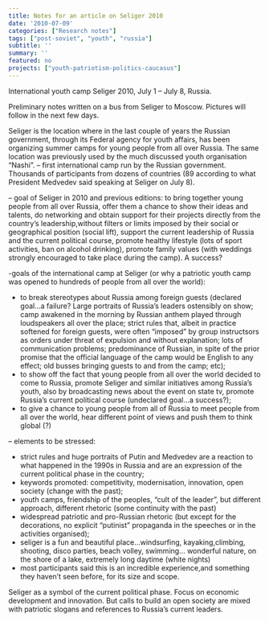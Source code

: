 ```yaml
---
title: Notes for an article on Seliger 2010
date: '2010-07-09'
categories: ["Research notes"]
tags: ["post-soviet", "youth", "russia"]
subtitle: ''
summary: ''
featured: no
projects: ["youth-patriotism-politics-caucasus"]
---
```



International youth camp Seliger 2010, July 1 – July 8, Russia.

Preliminary notes written on a bus from Seliger to Moscow. Pictures will follow in the next few days.

Seliger is the location where in the last couple of years the Russian government, through its Federal agency for youth affairs, has been organizing summer camps for young people from all over Russia. The same location was previously used by the much discussed youth organisation “Nashi”. – first international camp run by the Russian government. Thousands of participants from dozens of countries (89 according to what President Medvedev said speaking at Seliger on July 8).

– goal of Seliger in 2010 and previous editions: to bring together young people from all over Russia, offer them a chance to show their ideas and talents, do networking and obtain support for their projects directly from the country’s leadership,without filters or limits imposed by their social or geographical position (social lift), support the current leadership of Russia and the current political course, promote healthy lifestyle (lots of sport activities, ban on alcohol drinking), promote family values (with weddings strongly encouraged to take place during the camp). A success?

-goals of the international camp at Seliger (or why a patriotic youth camp was opened to hundreds of people from all over the world):
* to break stereotypes about Russia among foreign guests (declared goal…a failure? Large portraits of Russia’s leaders ostensibly on show; camp awakened in the morning by Russian anthem played through loudspeakers all over the place; strict rules that, albeit in practice softened for foreign guests, were often “imposed” by group instructsors as orders under threat of expulsion and without explanation; lots of communication problems; predominance of Russian, in spite of the prior promise that the official language of the camp would be English to any effect; old busses bringing guests to and from the camp; etc);
* to show off the fact that young people from all over the world decided to come to Russia, promote Seliger and similar initiatives among Russia’s youth, also by broadcasting news about the event on state tv, promote Russia’s current political course (undeclared goal…a success?);
* to give a chance to young people from all of Russia to meet people from all over the world, hear different point of views and push them to think global (?)

– elements to be stressed:
* strict rules and huge portraits of Putin and Medvedev are a reaction to what happened in the 1990s in Russia and are an expression of the current political phase in the country;
* keywords promoted: competitivity, modernisation, innovation, open society (change with the past);
* youth camps, friendship of the peoples, “cult of the leader”, but different approach, different rhetoric (some continuity with the past)
* widespread patriotic and pro-Russian rhetoric (but except for the decorations, no explicit “putinist” propaganda in the speeches or in the activities organised);
* seliger is a fun and beautiful place…windsurfing, kayaking,climbing, shooting, disco parties, beach volley, swimming… wonderful nature, on the shore of a lake, extremely long daytime (white nights)
* most participants said this is an incredible experience,and something they haven’t seen before, for its size and scope.

Seliger as a symbol of the current political phase. Focus on economic development and innovation. But calls to build an open society are mixed with patriotic slogans and references to Russia’s current leaders.
